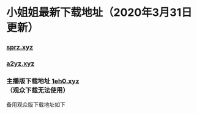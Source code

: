 # 小姐姐最新下载地址（2020年3月31日更新）
### [sprz.xyz](http://sprz.xyz)
### [a2yz.xyz](http://a2yz.xyz)
### 主播版下载地址 [1eh0.xyz](http://1eh0.xyz)<br> （观众下载无法使用）
备用观众版下载地址如下<br>

